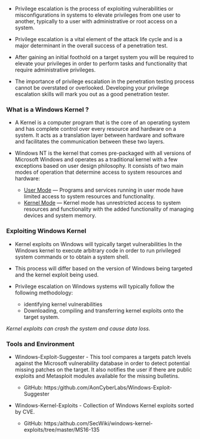 - Privilege escalation is the process of exploiting vulnerabilities or misconfigurations in systems to elevate privileges from one user to another, typically to a user with administrative or root access on a system.

- Privilege escalation is a vital element of the attack life cycle and is a major determinant in the overall success of a penetration test.

- After gaining an initial foothold on a target system you will be required to elevate your privileges in order to perform tasks and functionality that require administrative privileges.

- The importance of privilege escalation in the penetration testing process cannot be overstated or overlooked. Developing your privilege escalation skills will mark you out as a good penetration tester. 

### What is a Windows Kernel ?

- A Kernel is a computer program that is the core of an operating system and has complete control over every resource and hardware on a system. It acts as a translation layer between hardware and software and facilitates the communication between these two layers.

- Windows NT is the kernel that comes pre-packaged with all versions of Microsoft Windows and operates as a traditional kernel with a few exceptions based on user design philosophy. It consists of two main modes of operation that determine access to system resources and hardware:

	+ <u>User Mode</u> — Programs and services running in user mode have limited access to system resources and functionality. 
	+ <u>Kernel Mode</u> — Kernel mode has unrestricted access to system resources and functionality with the added functionality of managing devices and system memory. 

### Exploiting Windows Kernel

- Kernel exploits on Windows will typically target vulnerabilities In the Windows kernel to execute arbitrary code in order to run privileged system commands or to obtain a system shell.

- This process will differ based on the version of Windows being targeted and the kernel exploit being used.

- Privilege escalation on Windows systems will typically follow the following methodology:

	+ identifying kernel vulnerabilities
	+ Downloading, compiling and transferring kernel exploits onto the target system.

*Kernel exploits can crash the system and cause data loss.*

### Tools and Environment

- Windows-Exploit-Suggester - This tool compares a targets patch levels against the Microsoft vulnerability database in order to detect potential missing patches on the target. It also notifies the user if there are public exploits and Metasploit modules available for the missing bulletins.
	+ GitHub: https:/github.com/AonCyberLabs/Windows-Exploit-Suggester

- Windows-Kernel-Exploits - Collection of Windows Kernel exploits sorted by CVE.
	+ GitHub: https:/aithub.com/SecWiki/windows-kernel-exploits/tree/master/MS16-135